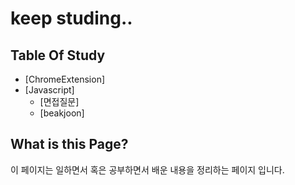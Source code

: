 # keep studing..  
## Table Of Study
* [ChromeExtension]  
* [Javascript]
  * [면접질문]
  * [beakjoon]
  
## What is this Page?  
이 페이지는 일하면서 혹은 공부하면서 배운 내용을 정리하는 페이지 입니다.


